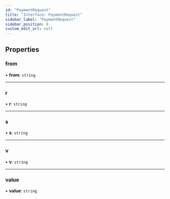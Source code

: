 ```yaml
---
id: "PaymentRequest"
title: "Interface: PaymentRequest"
sidebar_label: "PaymentRequest"
sidebar_position: 0
custom_edit_url: null
---
```


## Properties

### from

• **from**: `string`

___

### r

• **r**: `string`

___

### s

• **s**: `string`

___

### v

• **v**: `string`

___

### value

• **value**: `string`
